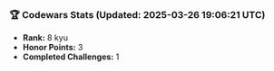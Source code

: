 ### 🏆 Codewars Stats (Updated: 2025-03-26 19:06:21 UTC)

- **Rank:** 8 kyu
- **Honor Points:** 3
- **Completed Challenges:** 1
